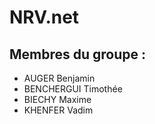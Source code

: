 # NRV.net

## Membres du groupe :
- AUGER Benjamin
- BENCHERGUI Timothée
- BIECHY Maxime
- KHENFER Vadim


